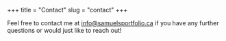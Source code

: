 +++
title = "Contact"
slug = "contact"
+++

Feel free to contact me at info@samuelsportfolio.ca if you have any further questions or would just like to reach out!


